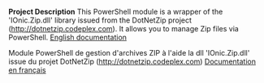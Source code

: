 **Project Description**
This PowerShell module is a wrapper of the  'IOnic.Zip.dll' library issued from the DotNetZip project (http://dotnetzip.codeplex.com). It allows you to manage Zip files via PowerShell.
[English documentation](English-version)


Module PowerShell de gestion d'archives ZIP à l'aide la dll 'IOnic.Zip.dll' issue du projet DotNetZip (http://dotnetzip.codeplex.com)
[Documentation en français](French-version)

